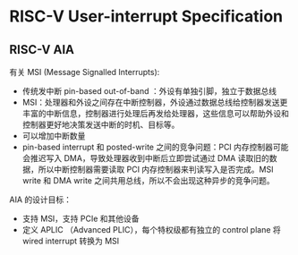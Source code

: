# RISC-V User-interrupt Specification

## RISC-V AIA

有关 MSI (Message Signalled Interrupts):

- 传统发中断 pin-based out-of-band ：外设有单独引脚，独立于数据总线
- MSI：处理器和外设之间存在中断控制器，外设通过数据总线给控制器发送更丰富的中断信息，控制器进行处理后再发给处理器，这些信息可以帮助外设和控制器更好地决策发送中断的时机、目标等。
- 可以增加中断数量
- pin-based interrupt 和 posted-write 之间的竞争问题：PCI 内存控制器可能会推迟写入 DMA，导致处理器收到中断后立即尝试通过 DMA 读取旧的数据，所以中断控制器需要读取 PCI 内存控制器来判读写入是否完成。MSI write 和 DMA write 之间共用总线，所以不会出现这种异步的竞争问题。

AIA 的设计目标：

- 支持 MSI，支持 PCIe 和其他设备
- 定义 APLIC （Advanced PLIC），每个特权级都有独立的 control plane 将 wired interrupt 转换为 MSI
